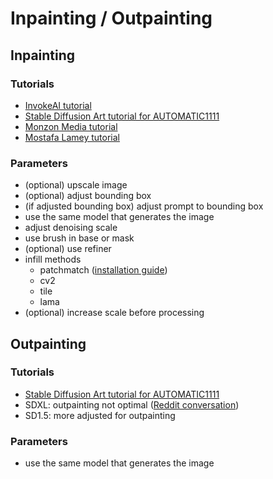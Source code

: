 # Inpainting / Outpainting

## Inpainting

### Tutorials

- [InvokeAI tutorial](https://www.youtube.com/watch?v=kzRL88ffv1o)
- [Stable Diffusion Art tutorial for AUTOMATIC1111](https://stable-diffusion-art.com/inpainting-remove-extra-limbs/)
- [Monzon Media tutorial](https://www.youtube.com/watch?v=aU0jGZpDIVc)
- [Mostafa Lamey tutorial](https://www.youtube.com/watch?v=stGkvMFMZpE)

### Parameters

- (optional) upscale image
- (optional) adjust bounding box
- (if adjusted bounding box) adjust prompt to bounding box
- use the same model that generates the image
- adjust denoising scale
- use brush in base or mask
- (optional) use refiner
- infill methods
  - patchmatch ([installation guide](https://invoke-ai.github.io/InvokeAI/installation/060_INSTALL_PATCHMATCH/))
  - cv2
  - tile
  - lama
- (optional) increase scale before processing

## Outpainting

### Tutorials

- [Stable Diffusion Art tutorial for AUTOMATIC1111](https://stable-diffusion-art.com/outpainting/)
- SDXL: outpainting not optimal ([Reddit conversation](https://www.reddit.com/r/invokeai/comments/16jhb8f/comment/k19ydow/))
- SD1.5: more adjusted for outpainting

### Parameters

- use the same model that generates the image
